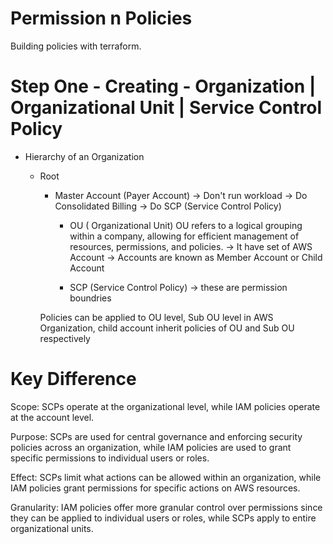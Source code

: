 # Permission n Policies
Building policies with terraform.

# Step One - Creating -  Organization | Organizational Unit | Service Control Policy
- Hierarchy of an Organization

  - Root
    - Master Account (Payer Account)
      -> Don't run workload
      -> Do Consolidated Billing
      -> Do SCP (Service Control Policy)

        - OU ( Organizational Unit)
        OU refers to a logical grouping within a company,
        allowing for efficient management of resources, permissions, and policies.
          -> It have set of AWS Account
          -> Accounts are known as Member Account or Child Account

        - SCP (Service Control Policy)
          -> these are permission boundries
    
    Policies can be applied to OU level, Sub OU level in AWS Organization,
    child account inherit policies of OU and Sub OU respectively

# Key Difference 
Scope: SCPs operate at the organizational level, while IAM policies operate at the account level.

Purpose: SCPs are used for central governance and enforcing security policies across an organization,
while IAM policies are used to grant specific permissions to individual users or roles.

Effect: SCPs limit what actions can be allowed within an organization,
while IAM policies grant permissions for specific actions on AWS resources.

Granularity: IAM policies offer more granular control over permissions since they can be applied to individual users or roles, while SCPs apply to entire organizational units.